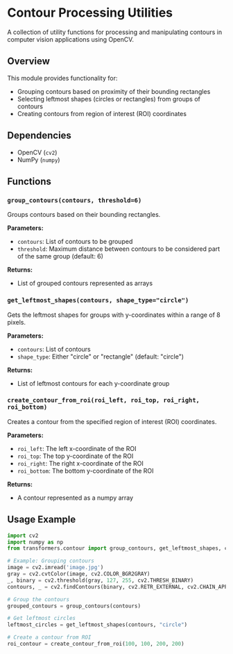 # Contour Processing Utilities

A collection of utility functions for processing and manipulating contours in computer vision applications using OpenCV.

## Overview

This module provides functionality for:
- Grouping contours based on proximity of their bounding rectangles
- Selecting leftmost shapes (circles or rectangles) from groups of contours
- Creating contours from region of interest (ROI) coordinates

## Dependencies

- OpenCV (`cv2`)
- NumPy (`numpy`)

## Functions

### `group_contours(contours, threshold=6)`

Groups contours based on their bounding rectangles.

**Parameters:**
- `contours`: List of contours to be grouped
- `threshold`: Maximum distance between contours to be considered part of the same group (default: 6)

**Returns:**
- List of grouped contours represented as arrays

### `get_leftmost_shapes(contours, shape_type="circle")`

Gets the leftmost shapes for groups with y-coordinates within a range of 8 pixels.

**Parameters:**
- `contours`: List of contours
- `shape_type`: Either "circle" or "rectangle" (default: "circle")

**Returns:**
- List of leftmost contours for each y-coordinate group

### `create_contour_from_roi(roi_left, roi_top, roi_right, roi_bottom)`

Creates a contour from the specified region of interest (ROI) coordinates.

**Parameters:**
- `roi_left`: The left x-coordinate of the ROI
- `roi_top`: The top y-coordinate of the ROI
- `roi_right`: The right x-coordinate of the ROI
- `roi_bottom`: The bottom y-coordinate of the ROI

**Returns:**
- A contour represented as a numpy array

## Usage Example

```python
import cv2
import numpy as np
from transformers.contour import group_contours, get_leftmost_shapes, create_contour_from_roi

# Example: Grouping contours
image = cv2.imread('image.jpg')
gray = cv2.cvtColor(image, cv2.COLOR_BGR2GRAY)
_, binary = cv2.threshold(gray, 127, 255, cv2.THRESH_BINARY)
contours, _ = cv2.findContours(binary, cv2.RETR_EXTERNAL, cv2.CHAIN_APPROX_SIMPLE)

# Group the contours
grouped_contours = group_contours(contours)

# Get leftmost circles
leftmost_circles = get_leftmost_shapes(contours, "circle")

# Create a contour from ROI
roi_contour = create_contour_from_roi(100, 100, 200, 200)
```
